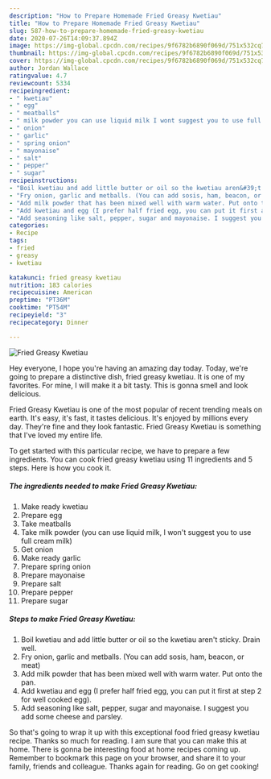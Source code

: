 ```yaml
---
description: "How to Prepare Homemade Fried Greasy Kwetiau"
title: "How to Prepare Homemade Fried Greasy Kwetiau"
slug: 587-how-to-prepare-homemade-fried-greasy-kwetiau
date: 2020-07-26T14:09:37.894Z
image: https://img-global.cpcdn.com/recipes/9f6782b6890f069d/751x532cq70/fried-greasy-kwetiau-recipe-main-photo.jpg
thumbnail: https://img-global.cpcdn.com/recipes/9f6782b6890f069d/751x532cq70/fried-greasy-kwetiau-recipe-main-photo.jpg
cover: https://img-global.cpcdn.com/recipes/9f6782b6890f069d/751x532cq70/fried-greasy-kwetiau-recipe-main-photo.jpg
author: Jordan Wallace
ratingvalue: 4.7
reviewcount: 5334
recipeingredient:
- " kwetiau"
- " egg"
- " meatballs"
- " milk powder you can use liquid milk I wont suggest you to use full cream milk"
- " onion"
- " garlic"
- " spring onion"
- " mayonaise"
- " salt"
- " pepper"
- " sugar"
recipeinstructions:
- "Boil kwetiau and add little butter or oil so the kwetiau aren&#39;t sticky. Drain well."
- "Fry onion, garlic and metballs. (You can add sosis, ham, beacon, or meat)"
- "Add milk powder that has been mixed well with warm water. Put onto the pan."
- "Add kwetiau and egg (I prefer half fried egg, you can put it first at step 2 for well cooked egg)."
- "Add seasoning like salt, pepper, sugar and mayonaise. I suggest you add some cheese and parsley."
categories:
- Recipe
tags:
- fried
- greasy
- kwetiau

katakunci: fried greasy kwetiau 
nutrition: 183 calories
recipecuisine: American
preptime: "PT36M"
cooktime: "PT54M"
recipeyield: "3"
recipecategory: Dinner

---
```



![Fried Greasy Kwetiau](https://img-global.cpcdn.com/recipes/9f6782b6890f069d/751x532cq70/fried-greasy-kwetiau-recipe-main-photo.jpg)

Hey everyone, I hope you're having an amazing day today. Today, we're going to prepare a distinctive dish, fried greasy kwetiau. It is one of my favorites. For mine, I will make it a bit tasty. This is gonna smell and look delicious.



Fried Greasy Kwetiau is one of the most popular of recent trending meals on earth. It's easy, it's fast, it tastes delicious. It's enjoyed by millions every day. They're fine and they look fantastic. Fried Greasy Kwetiau is something that I've loved my entire life.


To get started with this particular recipe, we have to prepare a few ingredients. You can cook fried greasy kwetiau using 11 ingredients and 5 steps. Here is how you cook it.

<!--inarticleads1-->

##### The ingredients needed to make Fried Greasy Kwetiau:

1. Make ready  kwetiau
1. Prepare  egg
1. Take  meatballs
1. Take  milk powder (you can use liquid milk, I won&#39;t suggest you to use full cream milk)
1. Get  onion
1. Make ready  garlic
1. Prepare  spring onion
1. Prepare  mayonaise
1. Prepare  salt
1. Prepare  pepper
1. Prepare  sugar




<!--inarticleads2-->

##### Steps to make Fried Greasy Kwetiau:

1. Boil kwetiau and add little butter or oil so the kwetiau aren&#39;t sticky. Drain well.
1. Fry onion, garlic and metballs. (You can add sosis, ham, beacon, or meat)
1. Add milk powder that has been mixed well with warm water. Put onto the pan.
1. Add kwetiau and egg (I prefer half fried egg, you can put it first at step 2 for well cooked egg).
1. Add seasoning like salt, pepper, sugar and mayonaise. I suggest you add some cheese and parsley.




So that's going to wrap it up with this exceptional food fried greasy kwetiau recipe. Thanks so much for reading. I am sure that you can make this at home. There is gonna be interesting food at home recipes coming up. Remember to bookmark this page on your browser, and share it to your family, friends and colleague. Thanks again for reading. Go on get cooking!
